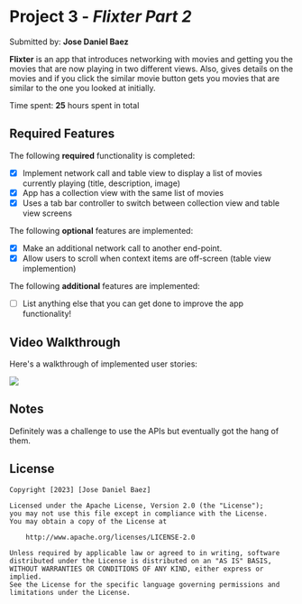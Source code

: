 # Project 3 - *Flixter Part 2*

Submitted by: **Jose Daniel Baez**

**Flixter** is an app that introduces networking with movies and getting you the movies that are now playing in two different views. Also, gives details on the movies and if you click the similar movie button gets you movies that are similar to the one you looked at initially.

Time spent: **25** hours spent in total

## Required Features

The following **required** functionality is completed:

- [X] Implement network call and table view to display a list of movies currently playing (title, description, image)
- [X] App has a collection view with the same list of movies
- [X] Uses a tab bar controller to switch between collection view and table view screens
 
The following **optional** features are implemented:

- [X] Make an additional network call to another end-point.	
- [X] Allow users to scroll when context items are off-screen (table view implemention)

The following **additional** features are implemented:

- [ ] List anything else that you can get done to improve the app functionality!

## Video Walkthrough

Here's a walkthrough of implemented user stories:

<div>
    <a href="https://www.loom.com/share/63b1d90fcc124937a978f0dd85b7db1b">
      <img style="max-width:300px;" src="https://cdn.loom.com/sessions/thumbnails/63b1d90fcc124937a978f0dd85b7db1b-with-play.gif">
    </a>
  </div>

## Notes

Definitely was a challenge to use the APIs but eventually got the hang of them.

## License

    Copyright [2023] [Jose Daniel Baez]

    Licensed under the Apache License, Version 2.0 (the "License");
    you may not use this file except in compliance with the License.
    You may obtain a copy of the License at

        http://www.apache.org/licenses/LICENSE-2.0

    Unless required by applicable law or agreed to in writing, software
    distributed under the License is distributed on an "AS IS" BASIS,
    WITHOUT WARRANTIES OR CONDITIONS OF ANY KIND, either express or implied.
    See the License for the specific language governing permissions and
    limitations under the License.
